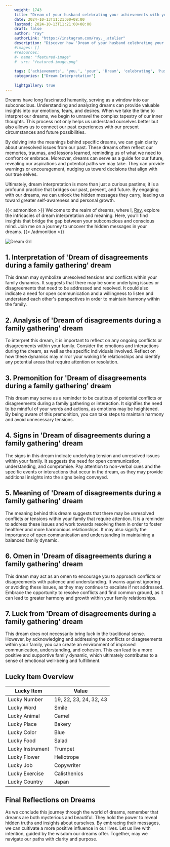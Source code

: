 ```yaml
---
    weight: 1743
    title: "Dream of your husband celebrating your achievements with you."  # Assuming 'title' column exists
    date: 2024-10-13T11:21:00+08:00
    lastmod: 2024-10-13T11:21:00+08:00
    draft: false
    author: "ray"
    authorLink: "https://instagram.com/ray._.atelier"
    description: "Discover how 'Dream of your husband celebrating your achievements with you.' can interpret your future and uncover its significant meanings in your life."
    #images: []
    #resources:
    #- name: "featured-image"
    #  src: "featured-image.png"
    
    tags: ['achievements', 'you.', 'your', 'Dream', 'celebrating', 'husband', 'of', 'with']
    categories: ["Dream Interpretation"]
    
    lightgallery: true
---
```

    
Dreams have long fascinated humanity, serving as a window into our subconscious. Understanding and analyzing dreams can provide valuable insights into our emotions, fears, and desires. When we take the time to interpret our dreams, we begin to unravel the complex tapestry of our inner thoughts. This process not only helps us understand ourselves better but also allows us to connect our past experiences with our present circumstances and future possibilities.

By delving into the meanings behind specific dreams, we can gain clarity about unresolved issues from our past. These dreams often reflect our memories, traumas, and lessons learned, reminding us of what we need to confront or embrace. Moreover, dreams can serve as a guide for our future, revealing our aspirations and potential paths we may take. They can provide warnings or encouragement, nudging us toward decisions that align with our true selves.

Ultimately, dream interpretation is more than just a curious pastime; it is a profound practice that bridges our past, present, and future. By engaging with our dreams, we can unlock the hidden messages they carry, leading us toward greater self-awareness and personal growth.

{{< admonition >}}
Welcome to the realm of dreams, where I, [Ray](https://instagram.com/ray._.atelier), explore the intricacies of dream interpretation and meaning. Here, you’ll find insights that bridge the gap between your subconscious and conscious mind. Join me on a journey to uncover the hidden messages in your dreams.
{{< /admonition >}}

![Dream Grl](https://cdn.pixabay.com/photo/2017/11/02/03/35/gothic-2910057_1280.jpg "Dream Grl")

## 1. Interpretation of 'Dream of disagreements during a family gathering' dream
 This dream may symbolize unresolved tensions and conflicts within your family dynamics. It suggests that there may be some underlying issues or disagreements that need to be addressed and resolved. It could also indicate a need for open communication and a willingness to listen and understand each other's perspectives in order to maintain harmony within the family.

## 2. Analysis of 'Dream of disagreements during a family gathering' dream
 To interpret this dream, it is important to reflect on any ongoing conflicts or disagreements within your family. Consider the emotions and interactions during the dream, as well as the specific individuals involved. Reflect on how these dynamics may mirror your waking life relationships and identify any potential areas that require attention or resolution.

## 3. Premonition for 'Dream of disagreements during a family gathering' dream
 This dream may serve as a reminder to be cautious of potential conflicts or disagreements during a family gathering or interaction. It signifies the need to be mindful of your words and actions, as emotions may be heightened. By being aware of this premonition, you can take steps to maintain harmony and avoid unnecessary tensions.

## 4. Signs in 'Dream of disagreements during a family gathering' dream
 The signs in this dream indicate underlying tension and unresolved issues within your family. It suggests the need for open communication, understanding, and compromise. Pay attention to non-verbal cues and the specific events or interactions that occur in the dream, as they may provide additional insights into the signs being conveyed.

## 5. Meaning of 'Dream of disagreements during a family gathering' dream
 The meaning behind this dream suggests that there may be unresolved conflicts or tensions within your family that require attention. It is a reminder to address these issues and work towards resolving them in order to foster healthier and more harmonious relationships. It may also signify the importance of open communication and understanding in maintaining a balanced family dynamic.

## 6. Omen in 'Dream of disagreements during a family gathering' dream
 This dream may act as an omen to encourage you to approach conflicts or disagreements with patience and understanding. It warns against ignoring or avoiding these issues, as they may continue to escalate if not addressed. Embrace the opportunity to resolve conflicts and find common ground, as it can lead to greater harmony and growth within your family relationships.

## 7. Luck from 'Dream of disagreements during a family gathering' dream
 This dream does not necessarily bring luck in the traditional sense. However, by acknowledging and addressing the conflicts or disagreements within your family, you can create an environment of improved communication, understanding, and cohesion. This can lead to a more positive and supportive family dynamic, which ultimately contributes to a sense of emotional well-being and fulfillment.

## Lucky Item Overview
| Lucky Item          | Value              |
|---------------|--------------------|
| Lucky Number        | 19, 22, 23, 24, 32, 43  |
| Lucky Word          | Smile |
| Lucky Animal        | Camel |
| Lucky Place         | Bakery     |
| Lucky Color         | Blue     |
| Lucky Food          | Salad      |
| Lucky Instrument    | Trumpet |
| Lucky Flower        | Heliotrope    |
| Lucky Job           | Copywriter       |
| Lucky Exercise      | Calisthenics  |
| Lucky Country       | Japan    |


##  Final Reflections on Dreams

As we conclude this journey through the world of dreams, remember that dreams are both mysterious and beautiful. They hold the power to reveal hidden truths and insights about ourselves. By embracing their messages, we can cultivate a more positive influence in our lives. Let us live with intention, guided by the wisdom our dreams offer. Together, may we navigate our paths with clarity and purpose.
